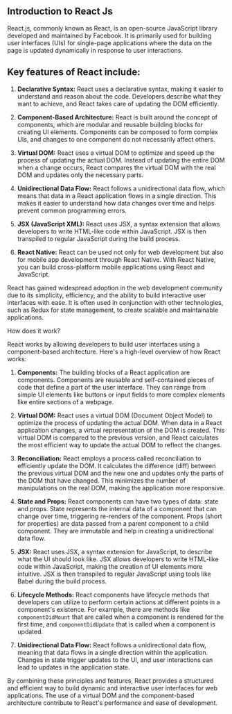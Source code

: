 ## Introduction to React Js

React.js, commonly known as React, is an open-source JavaScript library developed and maintained by Facebook. It is primarily used for building user interfaces (UIs) for single-page applications where the data on the page is updated dynamically in response to user interactions.

## Key features of React include:

1. **Declarative Syntax:** React uses a declarative syntax, making it easier to understand and reason about the code. Developers describe what they want to achieve, and React takes care of updating the DOM efficiently.

2. **Component-Based Architecture:** React is built around the concept of components, which are modular and reusable building blocks for creating UI elements. Components can be composed to form complex UIs, and changes to one component do not necessarily affect others.

3. **Virtual DOM:** React uses a virtual DOM to optimize and speed up the process of updating the actual DOM. Instead of updating the entire DOM when a change occurs, React compares the virtual DOM with the real DOM and updates only the necessary parts.

4. **Unidirectional Data Flow:** React follows a unidirectional data flow, which means that data in a React application flows in a single direction. This makes it easier to understand how data changes over time and helps prevent common programming errors.

5. **JSX (JavaScript XML):** React uses JSX, a syntax extension that allows developers to write HTML-like code within JavaScript. JSX is then transpiled to regular JavaScript during the build process.

6. **React Native:** React can be used not only for web development but also for mobile app development through React Native. With React Native, you can build cross-platform mobile applications using React and JavaScript.

React has gained widespread adoption in the web development community due to its simplicity, efficiency, and the ability to build interactive user interfaces with ease. It is often used in conjunction with other technologies, such as Redux for state management, to create scalable and maintainable applications.


How does it work?

React works by allowing developers to build user interfaces using a component-based architecture. Here's a high-level overview of how React works:

1. **Components:** The building blocks of a React application are components. Components are reusable and self-contained pieces of code that define a part of the user interface. They can range from simple UI elements like buttons or input fields to more complex elements like entire sections of a webpage.

2. **Virtual DOM:** React uses a virtual DOM (Document Object Model) to optimize the process of updating the actual DOM. When data in a React application changes, a virtual representation of the DOM is created. This virtual DOM is compared to the previous version, and React calculates the most efficient way to update the actual DOM to reflect the changes.

3. **Reconciliation:** React employs a process called reconciliation to efficiently update the DOM. It calculates the difference (diff) between the previous virtual DOM and the new one and updates only the parts of the DOM that have changed. This minimizes the number of manipulations on the real DOM, making the application more responsive.

4. **State and Props:** React components can have two types of data: state and props. State represents the internal data of a component that can change over time, triggering re-renders of the component. Props (short for properties) are data passed from a parent component to a child component. They are immutable and help in creating a unidirectional data flow.

5. **JSX:** React uses JSX, a syntax extension for JavaScript, to describe what the UI should look like. JSX allows developers to write HTML-like code within JavaScript, making the creation of UI elements more intuitive. JSX is then transpiled to regular JavaScript using tools like Babel during the build process.

6. **Lifecycle Methods:** React components have lifecycle methods that developers can utilize to perform certain actions at different points in a component's existence. For example, there are methods like `componentDidMount` that are called when a component is rendered for the first time, and `componentDidUpdate` that is called when a component is updated.

7. **Unidirectional Data Flow:** React follows a unidirectional data flow, meaning that data flows in a single direction within the application. Changes in state trigger updates to the UI, and user interactions can lead to updates in the application state.

By combining these principles and features, React provides a structured and efficient way to build dynamic and interactive user interfaces for web applications. The use of a virtual DOM and the component-based architecture contribute to React's performance and ease of development.